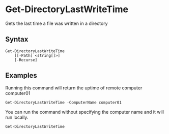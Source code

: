 # Get-DirectoryLastWriteTime

Gets the last time a file was written in a directory

## Syntax
```
Get-DirectoryLastWriteTime
    [[-Path] <string[]>]
    [-Recurse]
```

## Examples

Running this command will return the uptime of remote computer computer01 
```js
Get-DirectoryLastWriteTime -ComputerName computer01
```

You can run the command without specifying the computer name and it will run locally.
```
Get-DirectoryLastWriteTime
```